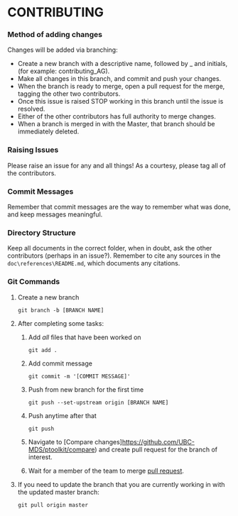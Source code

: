 # CONTRIBUTING

### Method of adding changes

Changes will be added via branching:

* Create a new branch with a descriptive name, followed by _ and initials, (for example: contributing_AG).
* Make all changes in this branch, and commit and push your changes.  
* When the branch is ready to merge, open a pull request for the merge, tagging the other two contributors.
* Once this issue is raised STOP working in this branch until the issue is resolved.
* Either of the other contributors has full authority to merge changes.
* When a branch is merged in with the Master, that branch should be immediately deleted.

### Raising Issues

Please raise an issue for any and all things!  As a courtesy, please tag all of the contributors.

### Commit Messages

Remember that commit messages are the way to remember what was done, and keep messages meaningful.

### Directory Structure

Keep all documents in the correct folder, when in doubt, ask the other contributors (perhaps in an issue?).  Remember to cite any sources in the `doc\references\README.md`, which documents any citations.


### Git Commands

1. Create a new branch
    ```
    git branch -b [BRANCH NAME]
    ```
2. After completing some tasks:

    1. Add *all* files that have been worked on
        ```
        git add .
        ```
   2. Add commit message
       ```
       git commit -m '[COMMIT MESSAGE]'
       ```
   3. Push from new branch for the first time
       ```
       git push --set-upstream origin [BRANCH NAME]
       ```
   4. Push anytime after that
       ```
       git push
       ```
   5. Navigate to  [Compare changes]https://github.com/UBC-MDS/ptoolkit/compare) and create pull request for the branch of interest.

   6. Wait for a member of the team to merge [pull request](https://github.com/UBC-MDS/ptoolkit/pulls).

3. If you need to update the branch that you are currently working in with the updated master branch:
    ```
    git pull origin master
    ```
